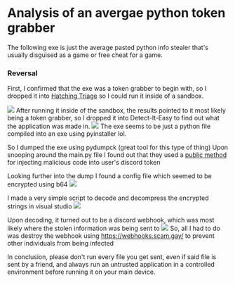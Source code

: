 # Analysis of an avergae python token grabber

The following exe is just the average pasted python info stealer that's usually disguised as a game or free cheat for a game.

### Reversal
First, I confirmed that the exe was a token grabber to begin with, so I dropped it into [Hatching Triage](https://tria.ge/) so
I could run it inside of a sandbox.

<img src="https://cdn.discordapp.com/attachments/829325901984563211/1100420088626159636/image.png">
After running it inside of the sandbox, the results pointed to it most likely being a token grabber, so I dropped it into Detect-It-Easy
to find out what the application was made in.


<img src="https://cdn.discordapp.com/attachments/829325901984563211/1100420777964212224/image.png">
The exe seems to be just a python file compiled into an exe using pyinstaller lol.

So I dumped the exe using pydumpck (great tool for this type of thing)
Upon snooping around the main.py file I found out that they used a [public method](https://raw.githubusercontent.com/KingKrex69/Discord-Injection/main/injection.js
) for injecting malicious code into user's discord token

Looking further into the dump I found a config file which seemed to be encrypted using b64
<img src="https://cdn.discordapp.com/attachments/829325901984563211/1100422327415607477/image.png">

I made a very simple script to decode and decompress the encrypted strings in visual studio 
<img src="https://cdn.discordapp.com/attachments/829325901984563211/1100423146424778862/image.png">

Upon decoding, it turned out to be a discord webhook, which was most likely where the stolen information was being sent to
<img src="https://cdn.discordapp.com/attachments/829325901984563211/1100423528479731822/image.png">
So, all I had to do was destroy the webhook using https://webhooks.scam.gay/ to prevent other individuals from being infected

In conclusion, please don't run every file you get sent, even if said file is sent by a friend, and always run an untrusted application in a controlled
environment before running it on your main device.
